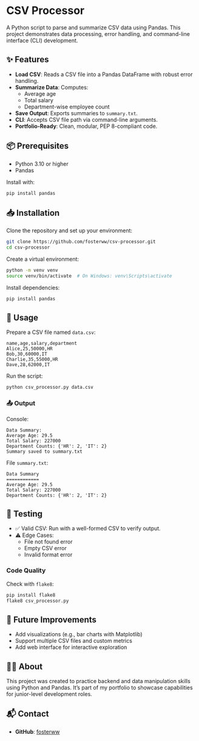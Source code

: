 # CSV Processor

A Python script to parse and summarize CSV data using Pandas. This project demonstrates data processing, error handling, and command-line interface (CLI) development.

## ✨ Features

- **Load CSV**: Reads a CSV file into a Pandas DataFrame with robust error handling.
- **Summarize Data**: Computes:
  - Average age
  - Total salary
  - Department-wise employee count
- **Save Output**: Exports summaries to `summary.txt`.
- **CLI**: Accepts CSV file path via command-line arguments.
- **Portfolio-Ready**: Clean, modular, PEP 8-compliant code.

## 📦 Prerequisites

- Python 3.10 or higher
- Pandas

Install with:

```bash
pip install pandas
```

## 📥 Installation

Clone the repository and set up your environment:

```bash
git clone https://github.com/fosterww/csv-processor.git
cd csv-processor
```

Create a virtual environment:

```bash
python -m venv venv
source venv/bin/activate  # On Windows: venv\Scripts\activate
```

Install dependencies:

```bash
pip install pandas
```

## 🚀 Usage

Prepare a CSV file named `data.csv`:

```csv
name,age,salary,department
Alice,25,50000,HR
Bob,30,60000,IT
Charlie,35,55000,HR
Dave,28,62000,IT
```

Run the script:

```bash
python csv_processor.py data.csv
```

### 📤 Output

Console:
```
Data Summary:
Average Age: 29.5
Total Salary: 227000
Department Counts: {'HR': 2, 'IT': 2}
Summary saved to summary.txt
```

File `summary.txt`:
```
Data Summary
============
Average Age: 29.5
Total Salary: 227000
Department Counts: {'HR': 2, 'IT': 2}
```

## 🧪 Testing

- ✅ Valid CSV: Run with a well-formed CSV to verify output.
- ⚠️ Edge Cases:
  - File not found error
  - Empty CSV error
  - Invalid format error

### Code Quality

Check with `flake8`:

```bash
pip install flake8
flake8 csv_processor.py
```

## 🔮 Future Improvements

- Add visualizations (e.g., bar charts with Matplotlib)
- Support multiple CSV files and custom metrics
- Add web interface for interactive exploration

## 👨‍💻 About

This project was created to practice backend and data manipulation skills using Python and Pandas. It’s part of my portfolio to showcase capabilities for junior-level development roles.

## 📬 Contact

- **GitHub**: [fosterww](https://github.com/fosterww)
